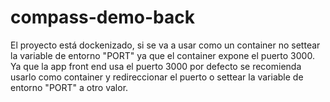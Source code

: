 # compass-demo-back
El proyecto está dockenizado, si se va a usar como un container no settear la variable de entorno "PORT" ya que el container expone el puerto 3000.
Ya que la app front end usa el puerto 3000 por defecto se recomienda usarlo como container y redireccionar el puerto o settear la variable de entorno "PORT" a otro valor.
